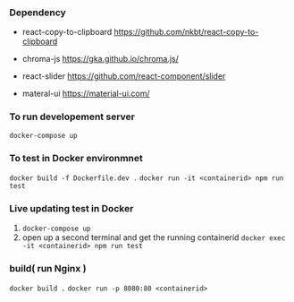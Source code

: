 ### Dependency
- react-copy-to-clipboard 
https://github.com/nkbt/react-copy-to-clipboard

- chroma-js
https://gka.github.io/chroma.js/ 

- react-slider
https://github.com/react-component/slider

- materal-ui
https://material-ui.com/

### To run developement server 
`docker-compose up` 

### To test in Docker environmnet
`docker build -f Dockerfile.dev .`
`docker run -it <containerid> npm run test`

### Live updating test in Docker
1. `docker-compose up` 
2. open up a second terminal and get the running containerid
`docker exec -it <containerid> npm run test`

### build( run Nginx )
`docker build .`
`docker run -p 8080:80 <containerid>`




